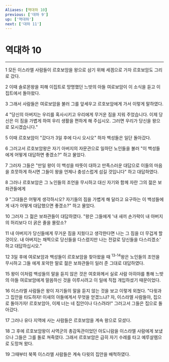 ```yaml
---
Aliases: [역대하 10]
previous: ['대하 9']
up: ['역대하']
next: ['대하 11']
---
```

# 역대하 10

***


1 모든 이스라엘 사람들이 르호보암을 왕으로 삼기 위해 세겜으로 가자 르호보암도 그리로 갔다. 

2 이때 솔로몬왕을 피해 이집트로 망명했던 느밧의 아들 여로보암이 이 소식을 듣고 이집트에서 돌아왔다. 

3 그래서 사람들은 여로보암을 불러 그를 앞세우고 르호보암에게 가서 이렇게 말하였다. 

4 "당신의 아버지는 우리를 혹사시키고 우리에게 무거운 짐을 지워 주었습니다. 이제 당신은 이 짐을 가볍게 하여 우리 생활을 편하게 해 주십시오. 그러면 우리가 당신을 왕으로 모시겠습니다." 

5 이때 르호보암이 "갔다가 3일 후에 다시 오시오" 하자 백성들은 일단 돌아갔다. 

6 그러고서 르호보암왕은 자기 아버지의 자문관으로 일하던 노인들을 불러 "이 백성들에게 어떻게 대답하면 좋겠소?" 하고 물었다. 

7 그러자 그들은 "만일 왕이 이 백성을 따뜻이 대하고 만족스러운 대답으로 이들의 마음을 흐뭇하게 하시면 그들이 왕을 언제나 충성스럽게 섬길 것입니다" 하고 대답하였다. 

8 그러나 르호보암은 그 노인들의 조언을 무시하고 대신 자기와 함께 자란 그의 젊은 보좌관들에게 

9 "그대들은 어떻게 생각하시오? 자기들의 짐을 가볍게 해 달라고 요구하는 이 백성들에게 내가 어떻게 대답했으면 좋겠소?" 하고 물었다. 

10 그러자 그 젊은 보좌관들이 대답하였다. "왕은 그들에게 '내 새끼 손가락이 내 아버지의 허리보다 더 굵은 줄을 몰랐소? 

11 내 아버지가 당신들에게 무거운 짐을 지웠다고 생각한다면 나는 그 짐을 더 무겁게 할 것이오. 내 아버지는 채찍으로 당신들을 다스렸지만 나는 전갈로 당신들을 다스리겠소' 하고 대답하십시오." 

12 3일 후에 여로보암과 백성들이 르호보암을 찾아왔을 때 <sup class="versenum">13-14</sup>왕은 노인들의 조언을 무시하고 그들 에게 포악한 말로 젊은 보좌관들이 일러 준 그대로 대답하였다. 

15 왕이 이처럼 백성들의 말을 듣지 않은 것은 여호와께서 실로 사람 아히야를 통해 느밧의 아들 여로보암에게 말씀하신 것을 이루시려고 이 일에 직접 개입하셨기 때문이었다. 

16 이스라엘 사람들은 왕이 자기들의 말을 듣지 않는 것을 보고 이렇게 외쳤다. "다윗과 그 집안을 타도하자! 이새의 아들에게서 무엇을 얻겠느냐? 자, 이스라엘 사람들아, 집으로 돌아가자! 르호보암아, 이제 너는 네 집안이나 다스려라!" 그러고서 그들은 집으로 돌아갔다. 

17 그러나 유다 지역에 사는 사람들은 르호보암을 계속 왕으로 모셨다. 

18 그 후에 르호보암왕이 사역군의 총감독관이었던 아도니람을 이스라엘 사람에게 보냈으나 그들은 그를 돌로 쳐죽였다. 그래서 르호보암은 급히 자기 수레를 타고 예루살렘으로 도망쳐 왔다. 

19 그때부터 북쪽 이스라엘 사람들은 계속 다윗의 집안을 배척하였다.
